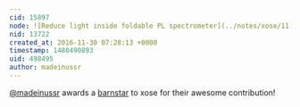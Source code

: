 ```yaml
---
cid: 15897
node: ![Reduce light inside foldable PL spectrometer](../notes/xose/11-22-2016/reduce-light-inside-foldable-pl-spectrometer)
nid: 13722
created_at: 2016-11-30 07:28:13 +0000
timestamp: 1480490893
uid: 498495
author: madeinussr
---
```


[@madeinussr](/profile/madeinussr) awards a <a href="//publiclab.org/wiki/barnstars">barnstar</a> to xose for their awesome contribution!